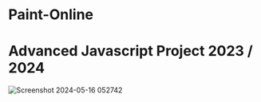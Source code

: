 # Paint-Online
# Advanced Javascript Project 2023 / 2024
![Screenshot 2024-05-16 052742](https://github.com/lubodilov/Paint-Online/assets/46284108/36f71b70-003a-4e63-afb3-fb28ba8a8fb1)
